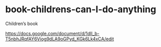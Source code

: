 # book-childrens-can-I-do-anything
Children’s book

https://docs.google.com/document/d/1dll_b-T5nbhJRqfAY6Viog9dLA9oGPyd_KGk6Lk4xCA/edit

